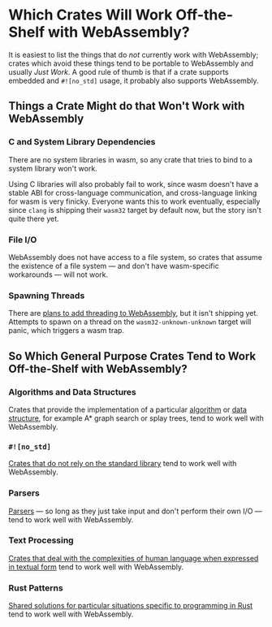 # Which Crates Will Work Off-the-Shelf with WebAssembly?

It is easiest to list the things that do *not* currently work with WebAssembly;
crates which avoid these things tend to be portable to WebAssembly and usually
*Just Work*. A good rule of thumb is that if a crate supports embedded and
`#![no_std]` usage, it probably also supports WebAssembly.

## Things a Crate Might do that Won't Work with WebAssembly

### C and System Library Dependencies

There are no system libraries in wasm, so any crate that tries to bind to a
system library won't work.

Using C libraries will also probably fail to work, since wasm doesn't have a
stable ABI for cross-language communication, and cross-language linking for wasm
is very finicky. Everyone wants this to work eventually, especially since
`clang` is shipping their `wasm32` target by default now, but the story isn't
quite there yet.

### File I/O

WebAssembly does not have access to a file system, so crates that assume the
existence of a file system &mdash; and don't have wasm-specific workarounds
&mdash; will not work.

### Spawning Threads

There are [plans to add threading to WebAssembly][wasm-threading], but it isn't
shipping yet. Attempts to spawn on a thread on the `wasm32-unknown-unknown`
target will panic, which triggers a wasm trap.

[wasm-threading]: https://rustwasm.github.io/2018/10/24/multithreading-rust-and-wasm.html

## So Which General Purpose Crates Tend to Work Off-the-Shelf with WebAssembly?

### Algorithms and Data Structures

Crates that provide the implementation of a particular
[algorithm](https://crates.io/categories/algorithms) or [data
structure](https://crates.io/categories/data-structures), for example A* graph
search or splay trees, tend to work well with WebAssembly.

### `#![no_std]`

[Crates that do not rely on the standard
library](https://crates.io/categories/no-std) tend to work well with
WebAssembly.

### Parsers

[Parsers](https://crates.io/categories/parser-implementations) &mdash; so long
as they just take input and don't perform their own I/O &mdash; tend to work
well with WebAssembly.

### Text Processing

[Crates that deal with the complexities of human language when expressed in
textual form](https://crates.io/categories/text-processing) tend to work well
with WebAssembly.

### Rust Patterns

[Shared solutions for particular situations specific to programming in
Rust](https://crates.io/categories/rust-patterns) tend to work well with WebAssembly.
